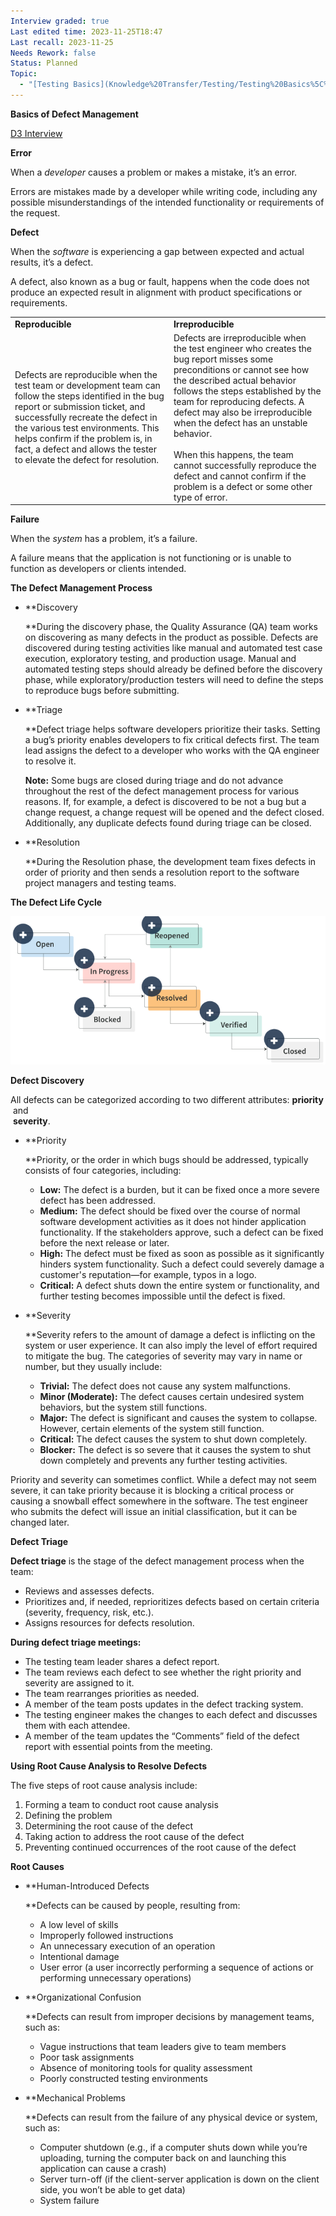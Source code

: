 ```yaml
---
Interview graded: true
Last edited time: 2023-11-25T18:47
Last recall: 2023-11-25
Needs Rework: false
Status: Planned
Topic:
  - "[Testing Basics](Knowledge%20Transfer/Testing/Testing%20Basics%5C%5C)"
---
```

**Basics of Defect Management**

[D3 Interview](D3%20Interview)

**Error**

When a _developer_ causes a problem or makes a mistake, it’s an error.

Errors are mistakes made by a developer while writing code, including any possible misunderstandings of the intended functionality or requirements of the request.

  

**Defect**

When the _software_ is experiencing a gap between expected and actual results, it’s a defect.

A defect, also known as a bug or fault, happens when the code does not produce an expected result in alignment with product specifications or requirements.

|   |   |
|---|---|
|**Reproducible**|**Irreproducible**|
|Defects are reproducible when the test team or development team can follow the steps identified in the bug report or submission ticket, and successfully recreate the defect in the various test environments. This helps confirm if the problem is, in fact, a defect and allows the tester to elevate the defect for resolution.|Defects are irreproducible when the test engineer who creates the bug report misses some preconditions or cannot see how the described actual behavior follows the steps established by the team for reproducing defects. A defect may also be irreproducible when the defect has an unstable behavior.  <br>  <br>When this happens, the team cannot successfully reproduce the defect and cannot confirm if the problem is a defect or some other type of error.|

  

**Failure**

When the _system_ has a problem, it’s a failure.

A failure means that the application is not functioning or is unable to function as developers or clients intended.

**The Defect Management Process**

- **Discovery  
      
    **During the discovery phase, the Quality Assurance (QA) team works on discovering as many defects in the product as possible. Defects are discovered during testing activities like manual and automated test case execution, exploratory testing, and production usage. Manual and automated testing steps should already be defined before the discovery phase, while exploratory/production testers will need to define the steps to reproduce bugs before submitting.
- **Triage  
      
    **Defect triage helps software developers prioritize their tasks. Setting a bug’s priority enables developers to fix critical defects first. The team lead assigns the defect to a developer who works with the QA engineer to resolve it.  
      
    **Note:** Some bugs are closed during triage and do not advance throughout the rest of the defect management process for various reasons. If, for example, a defect is discovered to be not a bug but a change request, a change request will be opened and the defect closed. Additionally, any duplicate defects found during triage can be closed.
- **Resolution  
      
    **During the Resolution phase, the development team fixes defects in order of priority and then sends a resolution report to the software project managers and testing teams.

**The Defect Life Cycle**

![Untitled 46.png](../../Software_Architecture/_img/Untitled%2046.png)

**Defect Discovery**

All defects can be categorized according to two different attributes: **priority**  
 and  
 **severity**.

- **Priority  
      
    **Priority, or the order in which bugs should be addressed, typically consists of four categories, including:
    - **Low:** The defect is a burden, but it can be fixed once a more severe defect has been addressed.
    - **Medium:** The defect should be fixed over the course of normal software development activities as it does not hinder application functionality. If the stakeholders approve, such a defect can be fixed before the next release or later.
    - **High:** The defect must be fixed as soon as possible as it significantly hinders system functionality. Such a defect could severely damage a customer's reputation—for example, typos in a logo.
    - **Critical:** A defect shuts down the entire system or functionality, and further testing becomes impossible until the defect is fixed.
- **Severity  
      
    **Severity refers to the amount of damage a defect is inflicting on the system or user experience. It can also imply the level of effort required to mitigate the bug. The categories of severity may vary in name or number, but they usually include:
    - **Trivial:** The defect does not cause any system malfunctions.
    - **Minor (Moderate):** The defect causes certain undesired system behaviors, but the system still functions.
    - **Major:** The defect is significant and causes the system to collapse. However, certain elements of the system still function.
    - **Critical:** The defect causes the system to shut down completely.
    - **Blocker:** The defect is so severe that it causes the system to shut down completely and prevents any further testing activities.

Priority and severity can sometimes conflict. While a defect may not seem severe, it can take priority because it is blocking a critical process or causing a snowball effect somewhere in the software. The test engineer who submits the defect will issue an initial classification, but it can be changed later.

  

**Defect Triage**

**Defect triage** is the stage of the defect management process when the team:

- Reviews and assesses defects.
- Prioritizes and, if needed, reprioritizes defects based on certain criteria (severity, frequency, risk, etc.).
- Assigns resources for defects resolution.

**During defect triage meetings:**

- The testing team leader shares a defect report.
- The team reviews each defect to see whether the right priority and severity are assigned to it.
- The team rearranges priorities as needed.
- A member of the team posts updates in the defect tracking system.
- The testing engineer makes the changes to each defect and discusses them with each attendee.
- A member of the team updates the “Comments” field of the defect report with essential points from the meeting.

**Using Root Cause Analysis to Resolve Defects**

The five steps of root cause analysis include:

1. Forming a team to conduct root cause analysis
2. Defining the problem
3. Determining the root cause of the defect
4. Taking action to address the root cause of the defect
5. Preventing continued occurrences of the root cause of the defect

  

**Root Causes**

- **Human-Introduced Defects  
      
    **Defects can be caused by people, resulting from:
    - A low level of skills
    - Improperly followed instructions
    - An unnecessary execution of an operation
    - Intentional damage
    - User error (a user incorrectly performing a sequence of actions or performing unnecessary operations)
- **Organizational Confusion  
      
    **Defects can result from improper decisions by management teams, such as:
    - Vague instructions that team leaders give to team members
    - Poor task assignments
    - Absence of monitoring tools for quality assessment
    - Poorly constructed testing environments
- **Mechanical Problems  
      
    **Defects can result from the failure of any physical device or system, such as:
    - Computer shutdown (e.g., if a computer shuts down while you’re uploading, turning the computer back on and launching this application can cause a crash)
    - Server turn-off (if the client-server application is down on the client side, you won’t be able to get data)
    - System failure